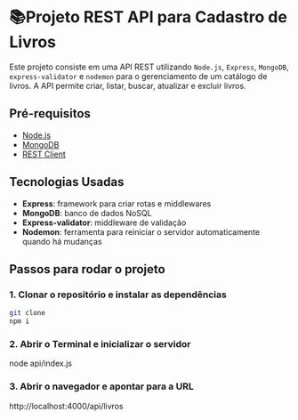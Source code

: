 # 📚Projeto REST API para Cadastro de Livros

Este projeto consiste em uma API REST utilizando `Node.js`, `Express`, `MongoDB`, `express-validator` e `nodemon` para o gerenciamento de um catálogo de livros. A API permite criar, listar, buscar, atualizar e excluir livros.

## Pré-requisitos

- [Node.js](https://nodejs.org/)
- [MongoDB](https://www.mongodb.com/)
- [REST Client](https://marketplace.visualstudio.com/items?itemName=humao.rest-client) 

## Tecnologias Usadas

- **Express**: framework para criar rotas e middlewares
- **MongoDB**: banco de dados NoSQL
- **Express-validator**: middleware de validação
- **Nodemon**: ferramenta para reiniciar o servidor automaticamente quando há mudanças

## Passos para rodar o projeto

### 1. Clonar o repositório e instalar as dependências

```bash
git clone
npm i
```

### 2. Abrir o Terminal e inicializar o servidor
node api/index.js

### 3. Abrir o navegador e apontar para a URL
http://localhost:4000/api/livros